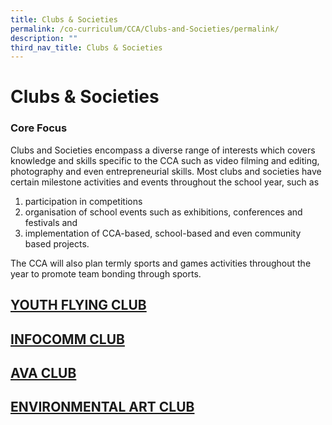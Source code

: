 ```yaml
---
title: Clubs & Societies
permalink: /co-curriculum/CCA/Clubs-and-Societies/permalink/
description: ""
third_nav_title: Clubs & Societies
---
```



Clubs & Societies
=================

### Core Focus

Clubs and Societies encompass a diverse range of interests which covers knowledge and skills specific to the CCA such as video filming and editing, photography and even entrepreneurial skills. Most clubs and societies have certain milestone activities and events throughout the school year, such as

1.  participation in competitions
2.  organisation of school events such as exhibitions, conferences and festivals and
3.  implementation of CCA-based, school-based and even community based projects.

The CCA will also plan termly sports and games activities throughout the year to promote team bonding through sports.

## [YOUTH FLYING CLUB](/Youth-Flying-Club/permalink/)

## [INFOCOMM CLUB](/Infocomm-Club/permalink/)

## [AVA CLUB](/AVA-club/permalink/)

## [ENVIRONMENTAL ART CLUB](/Environmental-Art-Club/permalink/)